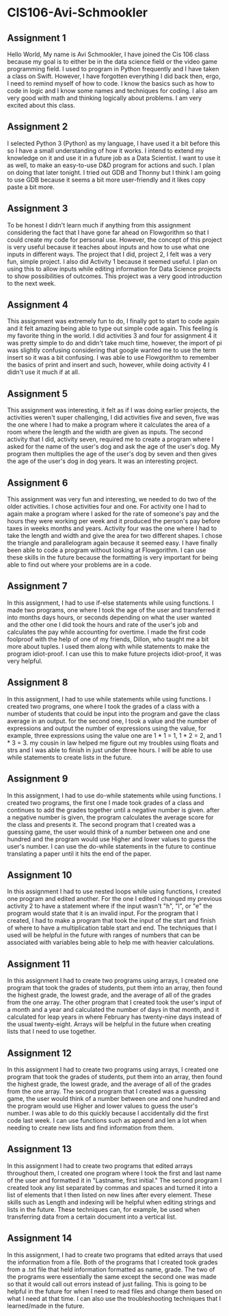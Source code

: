 # CIS106-Avi-Schmookler

## Assignment 1

Hello World, My name is Avi Schmookler, I have joined the Cis 106 class because my goal is to either be in the data science field or the video game programming field. I used to program in Python frequently and I have taken a class on Swift. However, I have forgotten everything I did back then, ergo, I need to remind myself of how to code. I know the basics such as how to code in logic and I know some names and techniques for coding. I also am very good with math and thinking logically about problems. I am very excited about this class.

## Assignment 2

I selected Python 3 (Python) as my language, I have used it a bit before this so I have a small understanding of how it works. I intend to extend my knowledge on it and use it in a future job as a Data Scientist. I want to use it as well, to make an easy-to-use D&D program for actions and such. I plan on doing that later tonight. I tried out GDB and Thonny but I think I am going to use GDB because it seems a bit more user-friendly and it likes copy paste a bit more.

## Assignment 3

To be honest I didn't learn much if anything from this assignment considering the fact that I have gone far ahead on Flowgorithm so that I could create my code for personal use. However, the concept of this project is very useful because it teaches about inputs and how to use what one inputs in different ways. The project that I did, project 2, I felt was a very fun, simple project. I also did Activity 1 because it seemed useful. I plan on using this to allow inputs while editing information for Data Science projects to show possibilities of outcomes. This project was a very good introduction to the next week.

## Assignment 4

This assignment was extremely fun to do, I finally got to start to code again and it felt amazing being able to type out simple code again. This feeling is my favorite thing in the world. I did activities 3 and four for assignment 4 it was pretty simple to do and didn't take much time, however, the import of pi was slightly confusing considering that google wanted me to use the term insert so it was a bit confusing. I was able to use Flowgorithm to remember the basics of print and insert and such, however, while doing activity 4 I didn't use it much if at all.

## Assignment 5

This assignment was interesting, it felt as if I was doing earlier projects, the activities weren't super challenging, I did activities five and seven, five was the one where I had to make a program where it calculates the area of a room where the length and the width are given as inputs. The second activity that I did, activity seven, required me to create a program where I asked for the name of the user's dog and ask the age of the user's dog. My program then multiplies the age of the user's dog by seven and then gives the age of the user's dog in dog years. It was an interesting project.

## Assignment 6

This assignment was very fun and interesting, we needed to do two of the older activities. I chose activities four and one. For activity one I had to again make a program where I asked for the rate of someone's pay and the hours they were working per week and it produced the person's pay before taxes in weeks months and years. Activity four was the one where I had to take the length and width and give the area for two different shapes. I chose the triangle and parallelogram again because it seemed easy. I have finally been able to code a program without looking at Flowgorithm. I can use these skills in the future because the formatting is very important for being able to find out where your problems are in a code.

## Assignment 7

In this assignment, I had to use if-else statements while using functions. I made two programs, one where I took the age of the user and transferred it into months days hours, or seconds depending on what the user wanted and the other one I did took the hours and rate of the user's job and calculates the pay while accounting for overtime. I made the first code foolproof with the help of one of my friends, Dillon, who taught me a bit more about tuples. I used them along with while statements to make the program idiot-proof. I can use this to make future projects idiot-proof, it was very helpful.

## Assignment 8

In this assignment, I had to use while statements while using functions. I created two programs, one where I took the grades of a class with a number of students that could be input into the program and gave the class average in an output. for the second one, I took a value and the number of expressions and output the number of expressions using the value, for example, three expressions using the value one are 1 * 1 = 1, 1 * 2 = 2, and 1 * 3 = 3. my cousin in law helped me figure out my troubles using floats and strs and I was able to finish in just under three hours. I will be able to use while statements to create lists in the future.

## Assignment 9

In this assignment, I had to use do-while statements while using functions. I created two programs, the first one I made took grades of a class and continues to add the grades together until a negative number is given. after a negative number is given, the program calculates the average score for the class and presents it. The second program that I created was a guessing game, the user would think of a number between one and one hundred and the program would use Higher and lower values to guess the user's number. I can use the do-while statements in the future to continue translating a paper until it hits the end of the paper.

## Assignment 10

In this assignment I had to use nested loops while using functions, I created one program and edited another. For the one I edited I changed my previous activity 2 to have a statement where if the input wasn't "h", "l", or "e" the program would state that it is an invalid input. For the program that I created, I had to make a program that took the input of the start and finish of where to have a multiplication table start and end. The techniques that I used will be helpful in the future with ranges of numbers that can be associated with variables being able to help me with heavier calculations.

## Assignment 11

In this assignment I had to create two programs using arrays, I created one program that took the grades of students, put them into an array, then found the highest grade, the lowest grade, and the average of all of the grades from the one array. The other program that I created took the user's input of a month and a year and calculated the number of days in that month, and it calculated for leap years in where February has twenty-nine days instead of the usual twenty-eight. Arrays will be helpful in the future when creating lists that I need to use together.

## Assignment 12

In this assignment I had to create two programs using arrays, I created one program that took the grades of students, put them into an array, then found the highest grade, the lowest grade, and the average of all of the grades from the one array. The second program that I created was a guessing game, the user would think of a number between one and one hundred and the program would use Higher and lower values to guess the user's number. I was able to do this quickly because I accidentally did the first code last week. I can use functions such as append and len a lot when needing to create new lists and find information from them. 

## Assignment 13

In this assignment I had to create two programs that edited arrays throughout them, I created one program where I took the first and last name of the user and formatted it in "Lastname, first initial." The second program I created took any list separated by commas and spaces and turned it into a list of elements that I then listed on new lines after every element. These skills such as Length and indexing will be helpful when editing strings and lists in the future. These techniques can, for example, be used when transferring data from a certain document into a vertical list.

## Assignment 14

In this assignment, I had to create two programs that edited arrays that used the information from a file. Both of the programs that I created took grades from a .txt file that held information formatted as name, grade. The two of the programs were essentially the same except the second one was made so that it would call out errors instead of just failing. This is going to be helpful in the future for when I need to read files and change them based on what I need at that time. I can also use the troubleshooting techniques that I learned/made in the future.
